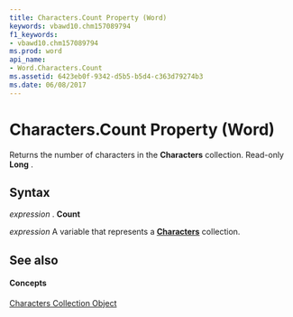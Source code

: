 ```yaml
---
title: Characters.Count Property (Word)
keywords: vbawd10.chm157089794
f1_keywords:
- vbawd10.chm157089794
ms.prod: word
api_name:
- Word.Characters.Count
ms.assetid: 6423eb0f-9342-d5b5-b5d4-c363d79274b3
ms.date: 06/08/2017
---
```



# Characters.Count Property (Word)

Returns the number of characters in the  **Characters** collection. Read-only **Long** .


## Syntax

 _expression_ . **Count**

 _expression_ A variable that represents a **[Characters](Word.characters.md)** collection.


## See also


#### Concepts


[Characters Collection Object](Word.characters.md)

